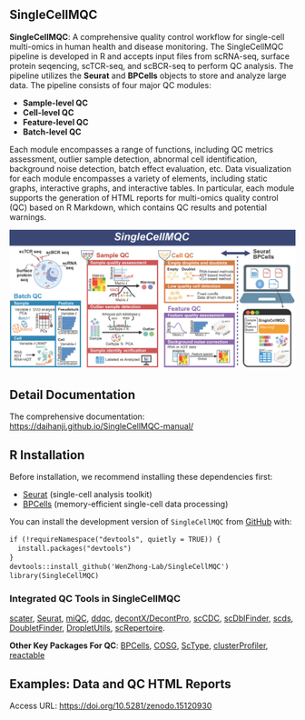
## SingleCellMQC

**SingleCellMQC**: A comprehensive quality control workflow for single-cell multi-omics in human health and disease monitoring. The SingleCellMQC pipeline is developed in R and accepts input files from scRNA-seq, surface protein seqencing, scTCR-seq, and scBCR-seq to perform QC analysis. The pipeline utilizes the **Seurat** and **BPCells** objects to store and analyze large data. The pipeline consists of four major QC modules:

-   **Sample-level QC**
-   **Cell-level QC**
-   **Feature-level QC**
-   **Batch-level QC**

Each module encompasses a range of functions, including QC metrics assessment, outlier sample detection, abnormal cell identification, background noise detection, batch effect evaluation, etc. Data visualization for each module encompasses a variety of elements, including static graphs, interactive graphs, and interactive tables. In particular, each module supports the generation of HTML reports for multi-omics quality control (QC) based on R Markdown, which contains QC results and potential warnings.

![](https://github.com/DaihanJi/SingleCellMQC-manual/raw/main/figure/SingleCellMQC.png)

## Detail Documentation

The comprehensive documentation: <https://daihanji.github.io/SingleCellMQC-manual/>

## R Installation

Before installation, we recommend installing these dependencies first:

-   [Seurat](https://github.com/satijalab/seurat) (single-cell analysis toolkit)
-   [BPCells](https://github.com/bnprks/BPCells) (memory-efficient single-cell data processing)

You can install the development version of `SingleCellMQC` from [GitHub](https://github.com/DaihanJi/SingleCellMQC) with:

```         
if (!requireNamespace("devtools", quietly = TRUE)) {
  install.packages("devtools")  
}
devtools::install_github('WenZhong-Lab/SingleCellMQC') 
library(SingleCellMQC)
```

### Integrated QC Tools in SingleCellMQC

[scater](https://bioconductor.org/packages/release/bioc/html/scater.html), [Seurat](https://satijalab.org/seurat/), [miQC](https://github.com/greenelab/miQC), [ddqc](https://github.com/ayshwaryas/ddqc), [decontX/DecontPro](https://github.com/campbio/decontX), [scCDC](https://github.com/ZJU-UoE-CCW-LAB/scCDC), [scDblFinder](https://github.com/plger/scDblFinder), [scds](https://github.com/kostkalab/scds), [DoubletFinder](https://github.com/chris-mcginnis-ucsf/DoubletFinder), [DropletUtils](https://github.com/MarioniLab/DropletUtils), [scRepertoire](https://github.com/BorchLab/scRepertoire).

**Other Key Packages For QC**: [BPCells](https://github.com/bnprks/BPCells), [COSG](https://github.com/genecell/COSGR), [ScType](https://github.com/IanevskiAleksandr/sc-type#readme), [clusterProfiler](https://github.com/YuLab-SMU/clusterProfiler), [reactable](https://glin.github.io/reactable/index.html)

## Examples: Data and QC HTML Reports

Access URL: https://doi.org/10.5281/zenodo.15120930

